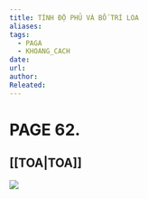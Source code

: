 ```yaml
---
title: TÍNH ĐỘ PHỦ VÀ BỐ TRÍ LOA
aliases: 
tags:
  - PAGA
  - KHOANG_CACH
date: 
url: 
author: 
Releated:
---
```

# PAGE 62.

## [[TOA|TOA]]

![](https://i.imgur.com/TmE3wDN.png)
